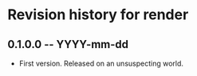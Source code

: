 # Revision history for render

## 0.1.0.0 -- YYYY-mm-dd

* First version. Released on an unsuspecting world.
